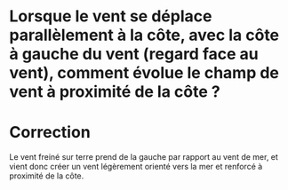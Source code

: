 # Lorsque le vent se déplace parallèlement à la côte, avec la côte à gauche du vent (regard face au vent), comment évolue le champ de vent à proximité de la côte ?

# Correction 
Le vent freiné sur terre prend de la gauche par rapport au vent de mer, et vient donc créer un vent légèrement orienté vers la mer et renforcé à proximité de la côte.